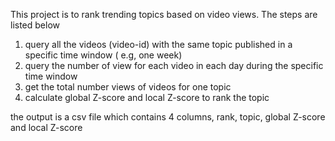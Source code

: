 This project is to rank trending topics based on video views. The steps are listed below
1. query all the videos (video-id) with the same topic published in a specific time window ( e.g, one week)
2. query the number of view for each video in each day during the specific time window
3. get the total number views of videos for one topic
4. calculate global Z-score and local Z-score to rank the topic

the output is a csv file which contains 4 columns, rank, topic, global Z-score and local Z-score
